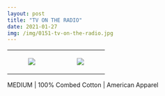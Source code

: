 ```yaml
---
layout: post
title: "TV ON THE RADIO"
date: 2021-01-27
img: /img/0151-tv-on-the-radio.jpg
---
```




<table style="width:100%;"><tr><td style="vertical-align:top;">
      <figure class="tmblr-full" data-orig-height="2048" data-orig-width="1365" data-orig-src="https://concertshirts.netlify.app/shirts/0151/0151-01.jpg"><img src="https://64.media.tumblr.com/bcd4f4c9d1bf1094ea3e7d51702c54a1/fa7c04157e5af55e-f3/s540x810/73b223cfb074e3a811aba57d82b4a2747799365c.jpg" data-orig-height="2048" data-orig-width="1365" data-orig-src="https://concertshirts.netlify.app/shirts/0151/0151-01.jpg"/></figure></td>
    <td style="vertical-align:top;">
      <figure class="tmblr-full" data-orig-height="2048" data-orig-width="1365" data-orig-src="https://concertshirts.netlify.app/shirts/0151/0151-02.jpg"><img src="https://64.media.tumblr.com/bc5aa62bd4cc27a73f447c196566a922/fa7c04157e5af55e-0f/s540x810/7ce84a19be5e5a3a621e7fe3ee14ccba457c1c87.jpg" data-orig-height="2048" data-orig-width="1365" data-orig-src="https://concertshirts.netlify.app/shirts/0151/0151-02.jpg"/></figure></td>
  </tr></table><p>
  MEDIUM | 100% Combed Cotton | American Apparel
</p>
